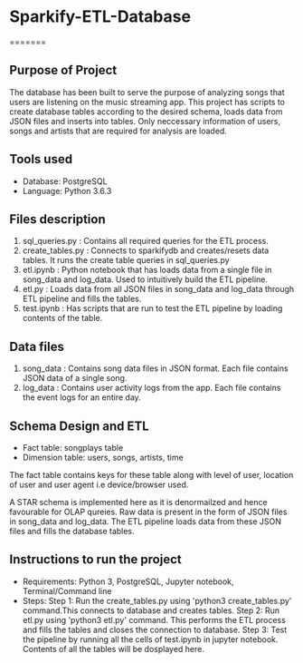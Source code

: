 # Sparkify-ETL-Database
=======
## Purpose of Project
The database has been built to serve the purpose of analyzing songs that users are listening on the music streaming app. This project has scripts to create database tables according to the desired schema, loads data from JSON files and inserts into tables. Only neccessary information of users, songs and artists that are required for analysis are loaded.

## Tools used
- Database:  PostgreSQL
- Language: Python 3.6.3


## Files description
1. sql_queries.py : Contains all required queries for the ETL process.
2. create_tables.py : Connects to sparkifydb and creates/resets data tables. It runs the create table queries in sql_queries.py
3. etl.ipynb : Python notebook that has loads data from a single file in song_data and log_data. Used to intuitively build the ETL pipeline.
4. etl.py : Loads data from all JSON files in song_data and log_data through ETL pipeline and fills the tables.
5. test.ipynb : Has scripts that are run to test the ETL pipeline by loading contents of the table.

## Data files
1. song_data : Contains song data files in JSON format. Each file contains JSON data of a single song.
2. log_data : Contains user activity logs from the app. Each file contains the event logs for an entire day.



## Schema Design and ETL
- Fact table: songplays table
- Dimension table: users, songs, artists, time

The fact table contains keys for these table along with level of user, location of user and user agent i.e device/browser used.

A STAR schema is implemented here as it is denormailzed and hence favourable for OLAP qureies. Raw data is present in the form of JSON files in song_data and log_data. The ETL pipeline loads data from these JSON files and fills the database tables.




## Instructions to run the project

- Requirements: Python 3, PostgreSQL, Jupyter notebook, Terminal/Command line
- Steps:
    Step 1: Run the create_tables.py using 'python3 create_tables.py' command.This connects to database and creates tables.
    Step 2: Run etl.py using 'python3 etl.py' command. This performs the ETL process and fills the tables and closes the connection to database.
    Step 3: Test the pipeline by running all the cells of test.ipynb in jupyter notebook. Contents of all the tables will be dosplayed here.
